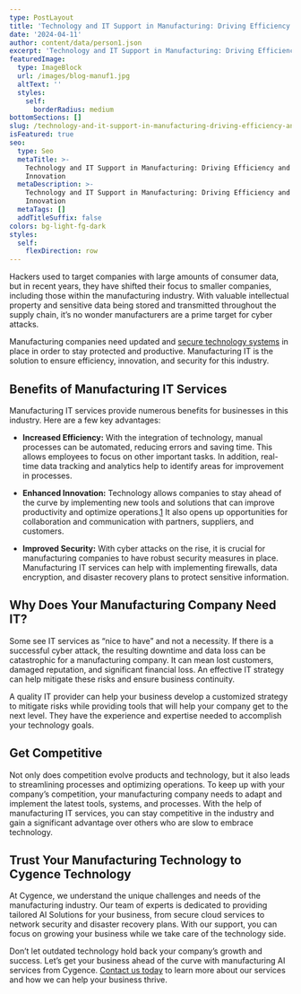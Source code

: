```yaml
---
type: PostLayout
title: 'Technology and IT Support in Manufacturing: Driving Efficiency and Innovation'
date: '2024-04-11'
author: content/data/person1.json
excerpt: 'Technology and IT Support in Manufacturing: Driving Efficiency and Innovation'
featuredImage:
  type: ImageBlock
  url: /images/blog-manuf1.jpg
  altText: ''
  styles:
    self:
      borderRadius: medium
bottomSections: []
slug: /technology-and-it-support-in-manufacturing-driving-efficiency-and-innovation
isFeatured: true
seo:
  type: Seo
  metaTitle: >-
    Technology and IT Support in Manufacturing: Driving Efficiency and
    Innovation
  metaDescription: >-
    Technology and IT Support in Manufacturing: Driving Efficiency and
    Innovation
  metaTags: []
  addTitleSuffix: false
colors: bg-light-fg-dark
styles:
  self:
    flexDirection: row
---
```

Hackers used to target companies with large amounts of consumer data, but in recent years, they have shifted their focus to smaller companies, including those within the manufacturing industry. With valuable intellectual property and sensitive data being stored and transmitted throughout the supply chain, it’s no wonder manufacturers are a prime target for cyber attacks.

Manufacturing companies need updated and [secure technology systems](https://www.cygencetech.com/service/manufacturing-it-services/) in place in order to stay protected and productive. Manufacturing IT is the solution to ensure efficiency, innovation, and security for this industry.

## **Benefits of Manufacturing IT Services**

Manufacturing IT services provide numerous benefits for businesses in this industry. Here are a few key advantages:

*   **Increased Efficiency:** With the integration of technology, manual processes can be automated, reducing errors and saving time. This allows employees to focus on other important tasks. In addition, real-time data tracking and analytics help to identify areas for improvement in processes.

*   **Enhanced Innovation:** Technology allows companies to stay ahead of the curve by implementing new tools and solutions that can improve productivity and optimize operations.[1](https://www.forbes.com/sites/forbescoachescouncil/2024/04/24/how-to-successfully-organize-your-business-operations-for-service-based-businesses/?sh=32b607b73bb1) It also opens up opportunities for collaboration and communication with partners, suppliers, and customers.

*   **Improved Security:** With cyber attacks on the rise, it is crucial for manufacturing companies to have robust security measures in place. Manufacturing IT services can help with implementing firewalls, data encryption, and disaster recovery plans to protect sensitive information.

## **Why Does Your Manufacturing Company Need IT?**

Some see IT services as “nice to have” and not a necessity. If there is a successful cyber attack, the resulting downtime and data loss can be catastrophic for a manufacturing company. It can mean lost customers, damaged reputation, and significant financial loss. An effective IT strategy can help mitigate these risks and ensure business continuity.

A quality IT provider can help your business develop a customized strategy to mitigate risks while providing tools that will help your company get to the next level. They have the experience and expertise needed to accomplish your technology goals.

## **Get Competitive**

Not only does competition evolve products and technology, but it also leads to streamlining processes and optimizing operations. To keep up with your company’s competition, your manufacturing company needs to adapt and implement the latest tools, systems, and processes. With the help of manufacturing IT services, you can stay competitive in the industry and gain a significant advantage over others who are slow to embrace technology.

## **Trust Your Manufacturing Technology to Cygence Technology**

At Cygence, we understand the unique challenges and needs of the manufacturing industry. Our team of experts is dedicated to providing tailored AI Solutions for your business, from secure cloud services to network security and disaster recovery plans. With our support, you can focus on growing your business while we take care of the technology side.

Don’t let outdated technology hold back your company’s growth and success. Let’s get your business ahead of the curve with manufacturing AI services from Cygence. [Contact us today](https://www.cygencetech.com/contact/) to learn more about our services and how we can help your business thrive.
